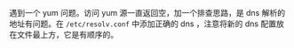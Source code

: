遇到一个 yum 问题。访问 yum 源一直返回空，加一个排查思路，是 dns 解析的地址有问题。在 `/etc/resolv.conf` 中添加正确的 dns ，注意将新的 dns 配置放在文件最上方，它是有顺序的。

